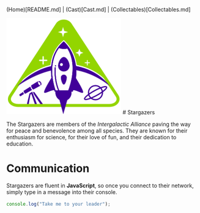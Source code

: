 (Home)[README.md] | (Cast)[Cast.md] | (Collectables)[Collectables.md]


<img src="images/logo_stargazers_bug.svg" alt="StarGazers Logo" style="width:300px;">
# Stargazers

The Stargazers are members of the _Intergalactic Alliance_ paving the way for peace and benevolence among all species. They are known for their enthusiasm for science, for their love of fun, and their dedication to education.

# Communication

Stargazers are fluent in **JavaScript**, so once you connect to their network, simply type in a message into their console.

```js
console.log("Take me to your leader");
```
